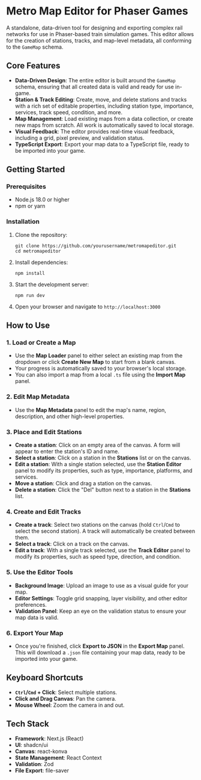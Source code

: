 # Metro Map Editor for Phaser Games

A standalone, data-driven tool for designing and exporting complex rail networks for use in Phaser-based train simulation games. This editor allows for the creation of stations, tracks, and map-level metadata, all conforming to the `GameMap` schema.

## Core Features

- **Data-Driven Design**: The entire editor is built around the `GameMap` schema, ensuring that all created data is valid and ready for use in-game.
- **Station & Track Editing**: Create, move, and delete stations and tracks with a rich set of editable properties, including station type, importance, services, track speed, condition, and more.
- **Map Management**: Load existing maps from a data collection, or create new maps from scratch. All work is automatically saved to local storage.
- **Visual Feedback**: The editor provides real-time visual feedback, including a grid, pixel preview, and validation status.
- **TypeScript Export**: Export your map data to a TypeScript file, ready to be imported into your game.

## Getting Started

### Prerequisites

- Node.js 18.0 or higher
- npm or yarn

### Installation

1. Clone the repository:
   ```
   git clone https://github.com/yourusername/metromapeditor.git
   cd metromapeditor
   ```

2. Install dependencies:
   ```
   npm install
   ```

3. Start the development server:
   ```
   npm run dev
   ```

4. Open your browser and navigate to `http://localhost:3000`

## How to Use

### 1. Load or Create a Map

- Use the **Map Loader** panel to either select an existing map from the dropdown or click **Create New Map** to start from a blank canvas.
- Your progress is automatically saved to your browser's local storage.
- You can also import a map from a local `.ts` file using the **Import Map** panel.

### 2. Edit Map Metadata

- Use the **Map Metadata** panel to edit the map's name, region, description, and other high-level properties.

### 3. Place and Edit Stations

- **Create a station**: Click on an empty area of the canvas. A form will appear to enter the station's ID and name.
- **Select a station**: Click on a station in the **Stations** list or on the canvas.
- **Edit a station**: With a single station selected, use the **Station Editor** panel to modify its properties, such as type, importance, platforms, and services.
- **Move a station**: Click and drag a station on the canvas.
- **Delete a station**: Click the "Del" button next to a station in the **Stations** list.

### 4. Create and Edit Tracks

- **Create a track**: Select two stations on the canvas (hold `Ctrl`/`Cmd` to select the second station). A track will automatically be created between them.
- **Select a track**: Click on a track on the canvas.
- **Edit a track**: With a single track selected, use the **Track Editor** panel to modify its properties, such as speed type, direction, and condition.

### 5. Use the Editor Tools

- **Background Image**: Upload an image to use as a visual guide for your map.
- **Editor Settings**: Toggle grid snapping, layer visibility, and other editor preferences.
- **Validation Panel**: Keep an eye on the validation status to ensure your map data is valid.

### 6. Export Your Map

- Once you're finished, click **Export to JSON** in the **Export Map** panel. This will download a `.json` file containing your map data, ready to be imported into your game.

## Keyboard Shortcuts

- **`Ctrl`/`Cmd` + Click**: Select multiple stations.
- **Click and Drag Canvas**: Pan the camera.
- **Mouse Wheel**: Zoom the camera in and out.

## Tech Stack

- **Framework**: Next.js (React)
- **UI**: shadcn/ui
- **Canvas**: react-konva
- **State Management**: React Context
- **Validation**: Zod
- **File Export**: file-saver
